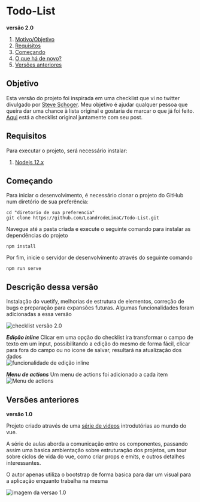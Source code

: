 # Todo-List

**versão 2.0**

 1. [Motivo/Objetivo](https://github.com/LeandrodeLimaC/Todo-List#Objetivo)  
 2. [Requisitos](https://github.com/LeandrodeLimaC/Todo-List#Requisitos) 
 3. [Começando](https://github.com/LeandrodeLimaC/Todo-List#Começando) 
 4. [O que há de novo?](https://github.com/LeandrodeLimaC/Todo-List#Descrição-dessa-versão)  
 4. [Versões anteriores](https://github.com/LeandrodeLimaC/Todo-List#Versões-anteriores)


Objetivo
---

 Esta versão do projeto foi inspirada em uma checklist que vi no twitter divulgado por [Steve Schoger](https://twitter.com/steveschoger "Twitter do Steve").
Meu objetivo é ajudar qualquer pessoa que queira dar uma chance à lista original e gostaria de marcar o que já foi feito.  
[Aqui](https://twitter.com/steveschoger/status/1284178659927044098/photo/1 "Link para post original") está a checklist original juntamente com seu post. 

Requisitos
---
Para executar o projeto, será necessário instalar:

1. [Nodejs 12.x](https://nodejs.org/en/)


Começando
---
Para iniciar o desenvolvimento, é necessário clonar o projeto do GitHub num diretório de sua preferência:

```shell
cd "diretorio de sua preferencia"
git clone https://github.com/LeandrodeLimaC/Todo-List.git
```
Navegue até a pasta criada e execute o seguinte comando para instalar as dependências do projeto
```
npm install
```

Por fim, inicie o servidor de desenvolvimento através do seguinte comando
```
npm run serve
```

Descrição dessa versão
---
Instalação do vuetify, melhorias de estrutura de elementos, correção de bugs e preparação para expansões futuras.
Algumas funcionalidades foram adicionadas a essa versão

![checklist versão 2.0](https://github.com/LeandrodeLimaC/Todo-List/blob/master/src/assets/prints/v-2.0/checklist.jpeg)

***Edição inline***
Clicar em uma opção do checklist ira transformar o campo de texto em um input, possibilitando a edição do mesmo de forma fácil, clicar para fora do campo ou no icone de salvar, resultará na atualização dos dados  
![funcionalidade de edição inline](https://github.com/LeandrodeLimaC/Todo-List/blob/master/src/assets/prints/v-2.0/edit_inline.jpg)

***Menu de actions***
Um menu de actions foi adicionado a cada item  
![Menu de actions](https://github.com/LeandrodeLimaC/Todo-List/blob/master/src/assets/prints/v-2.0/Actios_menu.jpg)

Versões anteriores
---

**versão 1.0**

Projeto criado através de uma [série de videos](https://www.youtube.com/watch?v=hiOUHcx4Ja8&list=PLRAV69dS1uWTpHQgiV4rZFlnuS8XDl71A) introdutórias ao mundo do vue.

A série de aulas aborda a comunicação entre os componentes, passando assim uma basica ambientação sobre estruturação dos projetos, um tour sobre ciclos de vida do vue, como criar props e emits, e outros detalhes interessantes.

O autor apenas utiliza o bootstrap de forma basica para dar um visual para a aplicação enquanto trabalha na mesma

![imagem da versao 1.0](https://github.com/leandrodelimac/todo-list/blob/master/src/assets/prints/v-1.0/v-1.0.png?raw=true)
